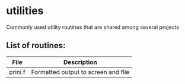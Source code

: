 # utilities

Commonly used utility routines that are shared among several projects

## List of routines:
| File | Description |
| - | - |
| prini.f | Formatted output to screen and file |
